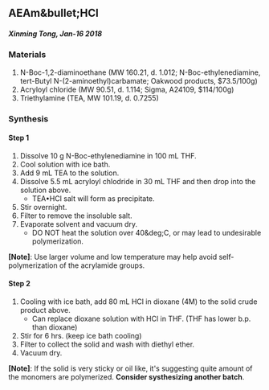 ## AEAm\&bullet;HCl
##### Xinming Tong, Jan-16 2018

### Materials
1. N-Boc-1,2-diaminoethane (MW 160.21, d. 1.012; N-Boc-ethylenediamine, tert-Butyl N-(2-aminoethyl)carbamate; Oakwood products, $73.5/100g)
2. Acryloyl chloride (MW 90.51, d. 1.114; Sigma, A24109, $114/100g)
3. Triethylamine (TEA, MW 101.19, d. 0.7255)

### Synthesis
#### Step 1
1. Dissolve 10 g N-Boc-ethylenediamine in 100 mL THF.
2. Cool solution with ice bath.
3. Add 9 mL TEA to the solution.
4. Dissolve 5.5 mL acryloyl chlodride in 30 mL THF and then drop into the solution above.
    * TEA&bullet;HCl salt will form as precipitate. 
5. Stir overnight.
6. Filter to remove the insoluble salt. 
7. Evaporate solvent and vacuum dry. 
    * DO NOT heat the solution over 40\&deg;C, or may lead to undesirable polymerization. 

**[Note]**: Use larger volume and low temperature may help avoid self-polymerization of the acrylamide groups.

#### Step 2
1. Cooling with ice bath, add 80 mL HCl in dioxane (4M) to the solid crude product above.
    * Can replace dioxane solution with HCl in THF. (THF has lower b.p. than dioxane) 
2. Stir for 6 hrs. (keep ice bath cooling)
3. Filter to collect the solid and wash with diethyl ether.
4. Vacuum dry.

**[Note]**: If the solid is very sticky or oil like, it's suggesting quite amount of the monomers are polymerized. **Consider systhesizing another batch**.

